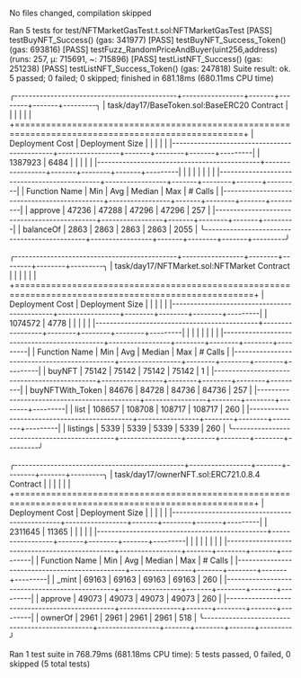 No files changed, compilation skipped

Ran 5 tests for test/NFTMarketGasTest.t.sol:NFTMarketGasTest
[PASS] testBuyNFT_Success() (gas: 341977)
[PASS] testBuyNFT_Success_Token() (gas: 693816)
[PASS] testFuzz_RandomPriceAndBuyer(uint256,address) (runs: 257, μ: 715691, ~: 715896)
[PASS] testListNFT_Success() (gas: 251238)
[PASS] testListNFT_Success_Token() (gas: 247818)
Suite result: ok. 5 passed; 0 failed; 0 skipped; finished in 681.18ms (680.11ms CPU time)

╭---------------------------------------------+-----------------+-------+--------+-------+---------╮
| task/day17/BaseToken.sol:BaseERC20 Contract |                 |       |        |       |         |
+==================================================================================================+
| Deployment Cost                             | Deployment Size |       |        |       |         |
|---------------------------------------------+-----------------+-------+--------+-------+---------|
| 1387923                                     | 6484            |       |        |       |         |
|---------------------------------------------+-----------------+-------+--------+-------+---------|
|                                             |                 |       |        |       |         |
|---------------------------------------------+-----------------+-------+--------+-------+---------|
| Function Name                               | Min             | Avg   | Median | Max   | # Calls |
|---------------------------------------------+-----------------+-------+--------+-------+---------|
| approve                                     | 47236           | 47288 | 47296  | 47296 | 257     |
|---------------------------------------------+-----------------+-------+--------+-------+---------|
| balanceOf                                   | 2863            | 2863  | 2863   | 2863  | 2055    |
╰---------------------------------------------+-----------------+-------+--------+-------+---------╯

╭---------------------------------------------+-----------------+--------+--------+--------+---------╮
| task/day17/NFTMarket.sol:NFTMarket Contract |                 |        |        |        |         |
+====================================================================================================+
| Deployment Cost                             | Deployment Size |        |        |        |         |
|---------------------------------------------+-----------------+--------+--------+--------+---------|
| 1074572                                     | 4778            |        |        |        |         |
|---------------------------------------------+-----------------+--------+--------+--------+---------|
|                                             |                 |        |        |        |         |
|---------------------------------------------+-----------------+--------+--------+--------+---------|
| Function Name                               | Min             | Avg    | Median | Max    | # Calls |
|---------------------------------------------+-----------------+--------+--------+--------+---------|
| buyNFT                                      | 75142           | 75142  | 75142  | 75142  | 1       |
|---------------------------------------------+-----------------+--------+--------+--------+---------|
| buyNFTWith_Token                            | 84676           | 84728  | 84736  | 84736  | 257     |
|---------------------------------------------+-----------------+--------+--------+--------+---------|
| list                                        | 108657          | 108708 | 108717 | 108717 | 260     |
|---------------------------------------------+-----------------+--------+--------+--------+---------|
| listings                                    | 5339            | 5339   | 5339   | 5339   | 260     |
╰---------------------------------------------+-----------------+--------+--------+--------+---------╯

╭-----------------------------------------------+-----------------+-------+--------+-------+---------╮
| task/day17/ownerNFT.sol:ERC721.0.8.4 Contract |                 |       |        |       |         |
+====================================================================================================+
| Deployment Cost                               | Deployment Size |       |        |       |         |
|-----------------------------------------------+-----------------+-------+--------+-------+---------|
| 2311645                                       | 11365           |       |        |       |         |
|-----------------------------------------------+-----------------+-------+--------+-------+---------|
|                                               |                 |       |        |       |         |
|-----------------------------------------------+-----------------+-------+--------+-------+---------|
| Function Name                                 | Min             | Avg   | Median | Max   | # Calls |
|-----------------------------------------------+-----------------+-------+--------+-------+---------|
| _mint                                         | 69163           | 69163 | 69163  | 69163 | 260     |
|-----------------------------------------------+-----------------+-------+--------+-------+---------|
| approve                                       | 49073           | 49073 | 49073  | 49073 | 260     |
|-----------------------------------------------+-----------------+-------+--------+-------+---------|
| ownerOf                                       | 2961            | 2961  | 2961   | 2961  | 518     |
╰-----------------------------------------------+-----------------+-------+--------+-------+---------╯


Ran 1 test suite in 768.79ms (681.18ms CPU time): 5 tests passed, 0 failed, 0 skipped (5 total tests)
